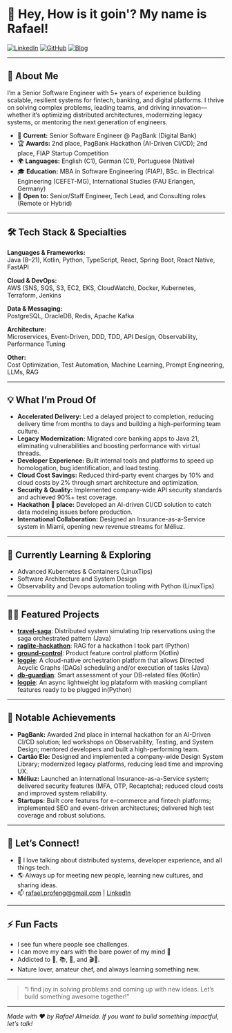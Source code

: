 # 👋 Hey, How is it goin'? My name is Rafael!

[![LinkedIn](https://img.shields.io/badge/LinkedIn-blue?logo=linkedin&style=flat-square)](https://www.linkedin.com/in/rafaalms)
[![GitHub](https://img.shields.io/badge/GitHub-alsantosrafael-black?logo=github&style=flat-square)](https://github.com/alsantosrafael)
[![Blog](https://img.shields.io/badge/Blog-Coding%20Hill-4CAF50?logo=google-chrome&style=flat-square)](https://alsantosrafael.github.io/coding-hill/)

---

## 🚀 About Me

I’m a Senior Software Engineer with 5+ years of experience building scalable, resilient systems for fintech, banking, and digital platforms. I thrive on solving complex problems, leading teams, and driving innovation—whether it’s optimizing distributed architectures, modernizing legacy systems, or mentoring the next generation of engineers.

- 🏦 **Current:** Senior Software Engineer @ PagBank (Digital Bank)
- 🏆 **Awards:** 2nd place, PagBank Hackathon (AI-Driven CI/CD); 2nd place, FIAP Startup Competition
- 🌍 **Languages:** English (C1), German (C1), Portuguese (Native)
- 🎓 **Education:** MBA in Software Engineering (FIAP), BSc. in Electrical Engineering (CEFET-MG), International Studies (FAU Erlangen, Germany)
- 🤝 **Open to:** Senior/Staff Engineer, Tech Lead, and Consulting roles (Remote or Hybrid)

---

## 🛠️ Tech Stack & Specialties

**Languages & Frameworks:**  
Java (8–21), Kotlin, Python, TypeScript, React, Spring Boot, React Native, FastAPI

**Cloud & DevOps:**  
AWS (SNS, SQS, S3, EC2, EKS, CloudWatch), Docker, Kubernetes, Terraform, Jenkins

**Data & Messaging:**  
PostgreSQL, OracleDB, Redis, Apache Kafka

**Architecture:**  
Microservices, Event-Driven, DDD, TDD, API Design, Observability, Performance Tuning

**Other:**  
Cost Optimization, Test Automation, Machine Learning, Prompt Engineering, LLMs, RAG

---

## 💡 What I’m Proud Of

- **Accelerated Delivery:** Led a delayed project to completion, reducing delivery time from months to days and building a high-performing team culture.
- **Legacy Modernization:** Migrated core banking apps to Java 21, eliminating vulnerabilities and boosting performance with virtual threads.
- **Developer Experience:** Built internal tools and platforms to speed up homologation, bug identification, and load testing.
- **Cloud Cost Savings:** Reduced third-party event charges by 10% and cloud costs by 2% through smart architecture and optimization.
- **Security & Quality:** Implemented company-wide API security standards and achieved 90%+ test coverage.
- **Hackathon 🥈 place:** Developed an AI-driven CI/CD solution to catch data modeling issues before production.
- **International Collaboration:** Designed an Insurance-as-a-Service system in Miami, opening new revenue streams for Méliuz.

---

## 🌱 Currently Learning & Exploring

- Advanced Kubernetes & Containers (LinuxTips)
- Software Architecture and System Design
- Observability and Devops automation tooling with Python (LinuxTips)


---

## 🧑‍💻 Featured Projects

- [**travel-saga**](https://github.com/alsantosrafael/travel-saga): Distributed system simulating trip reservations using the saga orchestrated pattern (Java)
- [**raglite-hackathon**](https://github.com/alsantosrafael/raglite-hackathon): RAG for a hackathon I took part (Python)
- [**ground-control**](https://github.com/alsantosrafael/ground-control): Product feature control platform (Kotlin)
- [**logpie**](https://github.com/alsantosrafael/skytrail): A cloud-native orchestration platform that allows Directed Acyclic Graphs (DAGs) scheduling and/or execution of tasks (Java)
- [**db-guardian**](https://github.com/alsantosrafael/db-guardian): Smart assessment of your DB-related files (Kotlin)
- [**logpie**](https://github.com/alsantosrafael/logpie): An async lightweight log plataform with masking compliant features ready to be plugged in(Python)

---

## 🏅 Notable Achievements

- **PagBank:** Awarded 2nd place in internal hackathon for an AI-Driven CI/CD solution; led workshops on Observability, Testing, and System Design; mentored developers and built a high-performing team.
- **Cartão Elo:** Designed and implemented a company-wide Design System Library; modernized legacy platforms, reducing lead time and improving UX.
- **Méliuz:** Launched an international Insurance-as-a-Service system; delivered security features (MFA, OTP, Recaptcha); reduced cloud costs and improved system reliability.
- **Startups:** Built core features for e-commerce and fintech platforms; implemented SEO and event-driven architectures; delivered high test coverage and robust solutions.

---

## 🤝 Let’s Connect!

- 💬 I love talking about distributed systems, developer experience, and all things tech.
- 🌎 Always up for meeting new people, learning new cultures, and sharing ideas.
- 📫 [rafael.profeng@gmail.com](mailto:rafael.profeng@gmail.com) | [LinkedIn](https://www.linkedin.com/in/rafaalms)

---

## ⚡ Fun Facts

- I see fun where people see challenges.
- I can move my ears with the bare power of my mind 🤯
- Addicted to 🚴, 📚, 🎼, and 🎬🍿.
- Nature lover, amateur chef, and always learning something new.

---

> “I find joy in solving problems and coming up with new ideas. Let’s build something awesome together!”

---

*Made with ❤️ by Rafael Almeida. If you want to build something impactful, let’s talk!*
